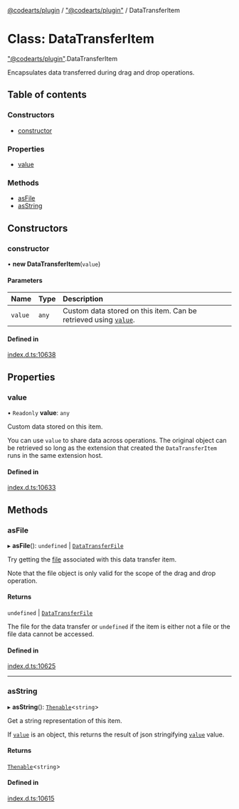 [@codearts/plugin](../README.md) / ["@codearts/plugin"](../modules/_codearts_plugin_.md) / DataTransferItem

# Class: DataTransferItem

["@codearts/plugin"](../modules/_codearts_plugin_.md).DataTransferItem

Encapsulates data transferred during drag and drop operations.

## Table of contents

### Constructors

- [constructor](codearts_plugin_.DataTransferItem.md#constructor)

### Properties

- [value](codearts_plugin_.DataTransferItem.md#value)

### Methods

- [asFile](codearts_plugin_.DataTransferItem.md#asfile)
- [asString](codearts_plugin_.DataTransferItem.md#asstring)

## Constructors

### constructor

• **new DataTransferItem**(`value`)

#### Parameters

| Name | Type | Description |
| :------ | :------ | :------ |
| `value` | `any` | Custom data stored on this item. Can be retrieved using [`value`](codearts_plugin_.DataTransferItem.md#value). |

#### Defined in

[index.d.ts:10638](https://github.com/shuyaqian/cloudide-plugin-api/blob/3fbdd11/index.d.ts#L10638)

## Properties

### value

• `Readonly` **value**: `any`

Custom data stored on this item.

You can use `value` to share data across operations. The original object can be retrieved so long as the extension that
created the `DataTransferItem` runs in the same extension host.

#### Defined in

[index.d.ts:10633](https://github.com/shuyaqian/cloudide-plugin-api/blob/3fbdd11/index.d.ts#L10633)

## Methods

### asFile

▸ **asFile**(): `undefined` \| [`DataTransferFile`](../interfaces/codearts_plugin_.DataTransferFile.md)

Try getting the [file](../interfaces/codearts_plugin_.DataTransferFile.md) associated with this data transfer item.

Note that the file object is only valid for the scope of the drag and drop operation.

#### Returns

`undefined` \| [`DataTransferFile`](../interfaces/codearts_plugin_.DataTransferFile.md)

The file for the data transfer or `undefined` if the item is either not a file or the
file data cannot be accessed.

#### Defined in

[index.d.ts:10625](https://github.com/shuyaqian/cloudide-plugin-api/blob/3fbdd11/index.d.ts#L10625)

___

### asString

▸ **asString**(): [`Thenable`](../interfaces/Thenable.md)<`string`\>

Get a string representation of this item.

If [`value`](codearts_plugin_.DataTransferItem.md#value) is an object, this returns the result of json stringifying [`value`](codearts_plugin_.DataTransferItem.md#value) value.

#### Returns

[`Thenable`](../interfaces/Thenable.md)<`string`\>

#### Defined in

[index.d.ts:10615](https://github.com/shuyaqian/cloudide-plugin-api/blob/3fbdd11/index.d.ts#L10615)
